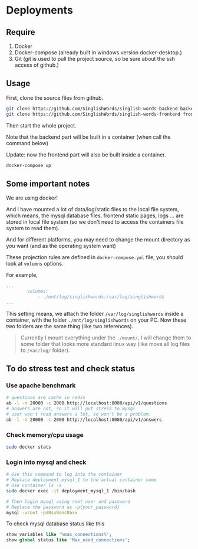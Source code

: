 # Deployments

## Require

1. Docker
2. Docker-compose (already built in windows version docker-desktop.)
3. Git (git is used to pull the project source, so be sure about the ssh access of github.)

## Usage

First, clone the source files from github.

```bash
git clone https://github.com/SinglishWords/singlish-words-backend backend/src
git clone https://github.com/SinglishWords/singlish-words-frontend frontend/src
```

Then start the whole project.

Note that the backend part will be built in a container (when call the command below)

Update: now the frontend part will also be built inside a container.

```bash
docker-compose up
```

## Some important notes

We are using docker! 

And I have mounted a lot of data/log/static files to the local file system, which means, the mysql database files, frontend static pages, logs ... are stored in local file system (so we don't need to access the containers file system to read them).

And for different platforms, you may need to change the mount directory as you want (and as the operating system want)

These projection rules are defined in `docker-compose.yml` file, you should look at `volumns` options.

For example,

```yaml
...
        volumes:
            - ./mnt/log/singlishwords:/var/log/singlishwords
...
```

This setting means, we attach the folder `/var/log/singlishwords` inside a container, with the folder `./mnt/log/singlishwords` on your PC. Now these two folders are the same thing (like two references).

> Currently I mount everything under the `./mount/`, I will change them to some folder that looks more standard linux way (like move all log files to `/var/log/` folder).


## To do stress test and check status

### Use apache benchmark 

```bash
# questions are cache in redis
ab -l -n 20000 -c 2000 http://localhost:8080/api/v1/questions
# answers are not, so it will put stress to mysql
# user won't read answers a lot, so won't be a problem.
ab -l -n 20000 -c 2000 http://localhost:8080/api/v1/answers
```

### Check memory/cpu usage

```bash
sudo docker stats
```

### Login into mysql and check

```bash
# Use this command to log into the container
# Replace deployment_mysql_1 to the actual container name
# Use container ls -a
sudo docker exec -it deployment_mysql_1 /bin/bash

# Then login mysql using root user and password
# Replace the password as -p{your_password}
mysql -uroot -pd8sx9anc8asx
```

To check mysql database status like this

```sql
show variables like '%max_connections%';
show global status like 'Max_used_connections';
```


